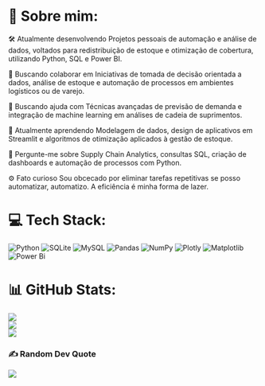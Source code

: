 # 💫 Sobre mim:
🛠  Atualmente desenvolvendo
Projetos pessoais de automação e análise de dados, voltados para redistribuição de estoque e otimização de cobertura, utilizando Python, SQL e Power BI.

🤝 Buscando colaborar em
Iniciativas de tomada de decisão orientada a dados, análise de estoque e automação de processos em ambientes logísticos ou de varejo.

🧠 Buscando ajuda com
Técnicas avançadas de previsão de demanda e integração de machine learning em análises de cadeia de suprimentos.

🌱 Atualmente aprendendo
Modelagem de dados, design de aplicativos em Streamlit e algoritmos de otimização aplicados à gestão de estoque.

💬 Pergunte-me sobre
Supply Chain Analytics, consultas SQL, criação de dashboards e automação de processos com Python.

⚙️ Fato curioso
Sou obcecado por eliminar tarefas repetitivas se posso automatizar, automatizo. A eficiência é minha forma de lazer.


# 💻 Tech Stack:
![Python](https://img.shields.io/badge/python-3670A0?style=for-the-badge&logo=python&logoColor=ffdd54) ![SQLite](https://img.shields.io/badge/sqlite-%2307405e.svg?style=for-the-badge&logo=sqlite&logoColor=white) ![MySQL](https://img.shields.io/badge/mysql-4479A1.svg?style=for-the-badge&logo=mysql&logoColor=white) ![Pandas](https://img.shields.io/badge/pandas-%23150458.svg?style=for-the-badge&logo=pandas&logoColor=white) ![NumPy](https://img.shields.io/badge/numpy-%23013243.svg?style=for-the-badge&logo=numpy&logoColor=white) ![Plotly](https://img.shields.io/badge/Plotly-%233F4F75.svg?style=for-the-badge&logo=plotly&logoColor=white) ![Matplotlib](https://img.shields.io/badge/Matplotlib-%23ffffff.svg?style=for-the-badge&logo=Matplotlib&logoColor=black) ![Power Bi](https://img.shields.io/badge/power_bi-F2C811?style=for-the-badge&logo=powerbi&logoColor=black)
# 📊 GitHub Stats:
![](https://github-readme-stats.vercel.app/api?username=wagnerflow&theme=dracula&hide_border=false&include_all_commits=false&count_private=false)<br/>
![](https://nirzak-streak-stats.vercel.app/?user=wagnerflow&theme=dracula&hide_border=false)<br/>
![](https://github-readme-stats.vercel.app/api/top-langs/?username=wagnerflow&theme=dracula&hide_border=false&include_all_commits=false&count_private=false&layout=compact)

### ✍️ Random Dev Quote
![](https://quotes-github-readme.vercel.app/api?type=horizontal&theme=radical)

